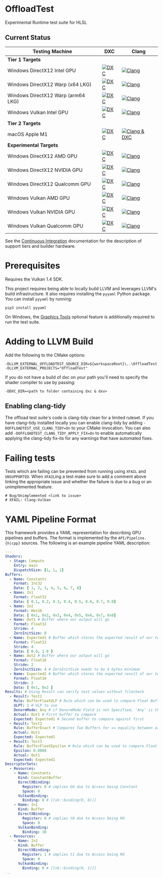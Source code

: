 # OffloadTest
Experimental Runtime test suite for HLSL

## Current Status

| Testing Machine | DXC | Clang |
|-----------------|-----|-------|
| **Tier 1 Targets** |
| Windows DirectX12 Intel GPU | [![DXC](https://github.com/llvm/offload-test-suite/actions/workflows/windows-intel-dxc-d3d12.yaml/badge.svg)](https://github.com/llvm/offload-test-suite/actions/workflows/windows-intel-dxc-d3d12.yaml) | [![Clang](https://github.com/llvm/offload-test-suite/actions/workflows/windows-intel-clang-d3d12.yaml/badge.svg)](https://github.com/llvm/offload-test-suite/actions/workflows/windows-intel-clang-d3d12.yaml) |
| Windows DirectX12 Warp (x64 LKG) | [![DXC](https://github.com/llvm/offload-test-suite/actions/workflows/windows-amd-dxc-warp-d3d12.yaml/badge.svg)](https://github.com/llvm/offload-test-suite/actions/workflows/windows-amd-dxc-warp-d3d12.yaml) | [![Clang](https://github.com/llvm/offload-test-suite/actions/workflows/windows-amd-clang-warp-d3d12.yaml/badge.svg)](https://github.com/llvm/offload-test-suite/actions/workflows/windows-amd-clang-warp-d3d12.yaml) |
| Windows DirectX12 Warp (arm64 LKG) | [![DXC](https://github.com/llvm/offload-test-suite/actions/workflows/windows-qc-dxc-warp-d3d12.yaml/badge.svg)](https://github.com/llvm/offload-test-suite/actions/workflows/windows-qc-dxc-warp-d3d12.yaml) | [![Clang](https://github.com/llvm/offload-test-suite/actions/workflows/windows-qc-clang-warp-d3d12.yaml/badge.svg)](https://github.com/llvm/offload-test-suite/actions/workflows/windows-qc-clang-warp-d3d12.yaml) |
| Windows Vulkan Intel GPU | [![DXC](https://github.com/llvm/offload-test-suite/actions/workflows/windows-intel-dxc-vk.yaml/badge.svg)](https://github.com/llvm/offload-test-suite/actions/workflows/windows-intel-dxc-vk.yaml) | [![Clang](https://github.com/llvm/offload-test-suite/actions/workflows/windows-intel-clang-vk.yaml/badge.svg)](https://github.com/llvm/offload-test-suite/actions/workflows/windows-intel-clang-vk.yaml) |
| **Tier 2 Targets** |
| macOS Apple M1 | [![DXC](https://github.com/llvm/offload-test-suite/actions/workflows/macos-dxc-mtl.yaml/badge.svg)](https://github.com/llvm/offload-test-suite/actions/workflows/macos-dxc-mtl.yaml) | [![Clang & DXC](https://github.com/llvm/offload-test-suite/actions/workflows/macos-clang-mtl.yaml/badge.svg)](https://github.com/llvm/offload-test-suite/actions/workflows/macos-clang-mtl.yaml) |
| **Experimental Targets** |
| Windows DirectX12 AMD GPU | [![DXC](https://github.com/llvm/offload-test-suite/actions/workflows/windows-amd-dxc-d3d12.yaml/badge.svg)](https://github.com/llvm/offload-test-suite/actions/workflows/windows-amd-dxc-d3d12.yaml) | [![Clang](https://github.com/llvm/offload-test-suite/actions/workflows/windows-amd-clang-d3d12.yaml/badge.svg)](https://github.com/llvm/offload-test-suite/actions/workflows/windows-amd-clang-d3d12.yaml) |
| Windows DirectX12 NVIDIA GPU | [![DXC](https://github.com/llvm/offload-test-suite/actions/workflows/windows-nvidia-dxc-d3d12.yaml/badge.svg)](https://github.com/llvm/offload-test-suite/actions/workflows/windows-nvidia-dxc-d3d12.yaml) | [![Clang](https://github.com/llvm/offload-test-suite/actions/workflows/windows-nvidia-clang-d3d12.yaml/badge.svg)](https://github.com/llvm/offload-test-suite/actions/workflows/windows-nvidia-clang-d3d12.yaml) |
| Windows DirectX12 Qualcomm GPU | [![DXC](https://github.com/llvm/offload-test-suite/actions/workflows/windows-qc-dxc-d3d12.yaml/badge.svg)](https://github.com/llvm/offload-test-suite/actions/workflows/windows-qc-dxc-d3d12.yaml) | [![Clang](https://github.com/llvm/offload-test-suite/actions/workflows/windows-qc-clang-d3d12.yaml/badge.svg)](https://github.com/llvm/offload-test-suite/actions/workflows/windows-qc-clang-d3d12.yaml) |
| Windows Vulkan AMD GPU | [![DXC](https://github.com/llvm/offload-test-suite/actions/workflows/windows-amd-dxc-vk.yaml/badge.svg)](https://github.com/llvm/offload-test-suite/actions/workflows/windows-amd-dxc-vk.yaml) | [![Clang](https://github.com/llvm/offload-test-suite/actions/workflows/windows-amd-clang-vk.yaml/badge.svg)](https://github.com/llvm/offload-test-suite/actions/workflows/windows-amd-clang-vk.yaml) |
| Windows Vulkan NVIDIA GPU | [![DXC](https://github.com/llvm/offload-test-suite/actions/workflows/windows-nvidia-dxc-vk.yaml/badge.svg)](https://github.com/llvm/offload-test-suite/actions/workflows/windows-nvidia-dxc-vk.yaml) | [![Clang](https://github.com/llvm/offload-test-suite/actions/workflows/windows-nvidia-clang-vk.yaml/badge.svg)](https://github.com/llvm/offload-test-suite/actions/workflows/windows-nvidia-clang-vk.yaml) |
| Windows Vulkan Qualcomm GPU | [![DXC](https://github.com/llvm/offload-test-suite/actions/workflows/windows-qc-dxc-vk.yaml/badge.svg)](https://github.com/llvm/offload-test-suite/actions/workflows/windows-qc-dxc-vk.yaml) | [![Clang](https://github.com/llvm/offload-test-suite/actions/workflows/windows-qc-clang-vk.yaml/badge.svg)](https://github.com/llvm/offload-test-suite/actions/workflows/windows-qc-clang-vk.yaml) |

See the [Continuous Integration](docs/CI.md) documentation for the description of support tiers and builder hardware.

# Prerequisites

Requires the Vulkan 1.4 SDK.

This project requires being able to locally build LLVM and leverages LLVM's build infrastructure. It also requires installing the `pyyaml` Python package. You can install `pyyaml` by running:

```shell
pip3 install pyyaml
```

On Windows, the [Graphics Tools](https://learn.microsoft.com/en-us/windows/win32/direct3d12/directx-12-programming-environment-set-up#debug-layer) optional feature is additionally required to run the test suite.

# Adding to LLVM Build

Add the following to the CMake options:

```shell
-DLLVM_EXTERNAL_OFFLOADTEST_SOURCE_DIR=${workspaceRoot}\..\OffloadTest -DLLVM_EXTERNAL_PROJECTS="OffloadTest"
```

If you do not have a build of dxc on your path you'll need to specify the shader
compiler to use by passing:

```shell
-DDXC_DIR=<path to folder containing dxc & dxv>
```

## Enabling clang-tidy

The offload test suite's code is clang-tidy clean for a limited ruleset.
If you have clang-tidy installed locally you can enable clang-tidy by adding `-DOFFLOADTEST_USE_CLANG_TIDY=On` to your CMake invocation.
You can also add `-DOFFLOADTEST_CLANG_TIDY_APPLY_FIX=On` to enable automatically applying the clang-tidy fix-its for any warnings that have automated fixes.

# Failing tests

Tests which are failing can be prevented from running using `XFAIL` and `UNSUPPORTED`. When `XFAIL`ing a test make sure to add a comment above
linking the appropriate issue and whether the failure is due to a bug or an unimplemented feature.

```
# Bug/Unimplemented <link to issue>
# XFAIL: Clang-Vulkan
```

# YAML Pipeline Format

This framework provides a YAML representation for describing GPU pipelines and buffers. The format is implemented by the `API/Pipeline.{h|cpp}` sources. The following is an example pipeline YAML description:

```yaml
---
Shaders:
  - Stage: Compute
    Entry: main
    DispatchSize: [1, 1, 1]
Buffers:
  - Name: Constants
    Format: Int32
    Data: [ 1, 2, 3, 4, 5, 6, 7, 8]
  - Name: In1
    Format: Float32
    Data: [ 0.1, 0.2, 0.3, 0.4, 0.5, 0.6, 0.7, 0.8]
  - Name: In2
    Format: Hex16
    Data: [ 0x1, 0x2, 0x3, 0x4, 0x5, 0x6, 0x7, 0x8]
  - Name: Out1 # Buffer where our output will go
    Format: Float32
    Stride: 4
    ZeroInitSize: 8
  - Name: Expected1 # Buffer which stores the expected result of our test
    Format: Float32
    Stride: 4
    Data: [ 0.0, 1.0 ]
  - Name: Out2 # Buffer where our output will go
    Format: Float16
    Stride: 2
    ZeroInitSize: 4 # ZeroInitSize needs to be 4 bytes minimum
  - Name: Expected2 # Buffer which stores the expected result of our test
    Format: Float16
    Stride: 2
    Data: [ 0x1, 0x2 ]
Results: # Using Result can verify test values without filecheck
  - Result: Test1
    Rule: BufferFloatULP # Rule which can be used to compare Float Buffers; They are compared within a ULP range
    ULPT: 1 # ULP to use
    DenormMode: Any # if DenormMode Field is not Specified, 'Any' is the default; FTZ and Preserve are the other options.
    Actual: Out1 # First buffer to compare
    Expected: Expected1 # Second buffer to compare against first
  - Result: Test2
    Rule: BufferExact # Compares Two Buffers for == equality between each value elementwise
    Actual: Out1
    Expected: Expected1
  - Result: Test3
    Rule: BufferFloatEpsilon # Rule which can be used to compare Float Buffers; They are compared within an epsilon difference
    Epsilon: 0.0008
    Actual: Out1
    Expected: Expected1
DescriptorSets:
  - Resources:
    - Name: Constants
      Kind: ConstantBuffer
      DirectXBinding:
        Register: 0 # implies b0 due to Access being Constant
        Space: 0
      VulkanBinding:
        Binding: 0 # [[vk::binding(0, 0)]]
    - Name: In1
      Kind: Buffer
      DirectXBinding:
        Register: 0 # implies t0 due to Access being RO
        Space: 0
      VulkanBinding:
        Binding: 10
  - Resources:
    - Name: In2
      Kind: Buffer
      DirectXBinding:
        Register: 1 # implies t1 due to Access being RO
        Space: 0
      VulkanBinding:
        Binding: 0 # [[vk::binding(0, 1)]]
...
```
